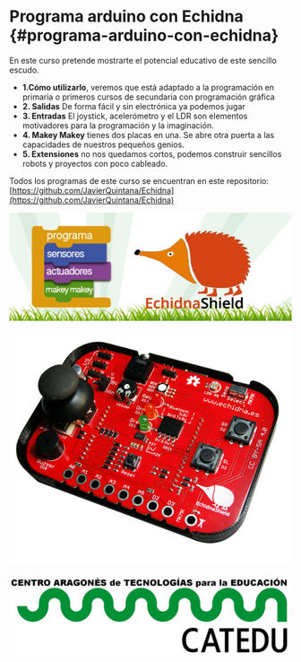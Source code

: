 # Programa arduino con Echidna {#programa-arduino-con-echidna}

En este curso pretende mostrarte el potencial educativo de este sencillo escudo.
* **1.Cómo utilizarlo**, veremos que está adaptado a la programación en primaria o primeros cursos de secundaria con programación gráfica
* **2. Salidas** De forma fácil y sin electrónica ya podemos jugar
* **3. Entradas** El joystick, acelerómetro y el LDR son elementos motivadores para la programación y la imaginación.
* **4. Makey Makey** tienes dos placas en una. Se abre otra puerta a las capacidades de nuestros pequeños genios.
* **5. Extensiones** no nos quedamos cortos, podemos construir sencillos robots y proyectos con poco cableado.

Todos los programas de este curso se encuentran en este repositorio: [https://github.com/JavierQuintana/Echidna](https://github.com/JavierQuintana/Echidna)

![](/images/image88.png)

![](/images/image1.png)

![](/assets/HERALDO-jpg.jpg)